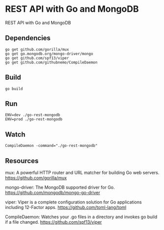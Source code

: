 # REST API with Go and MongoDB
REST API with Go and MongoDB

## Dependencies
``go get github.com/gorilla/mux``  
``go get go.mongodb.org/mongo-driver/mongo``  
``go get github.com/spf13/viper``  
``go get github.com/githubnemo/CompileDaemon``

## Build
``go build``

## Run
``ENV=dev ./go-rest-mongodb``  
``ENV=prod ./go-rest-mongodb``

## Watch
``CompileDaemon -command="./go-rest-mongodb"``  

## Resources
mux: A powerful HTTP router and URL matcher for building Go web servers. https://github.com/gorilla/mux

mongo-driver: The MongoDB supported driver for Go. https://github.com/mongodb/mongo-go-driver

viper: Viper is a complete configuration solution for Go applications including 12-Factor apps. https://github.com/toml-lang/toml

CompileDaemon: Watches your .go files in a directory and invokes go build if a file changed. https://github.com/spf13/viper
